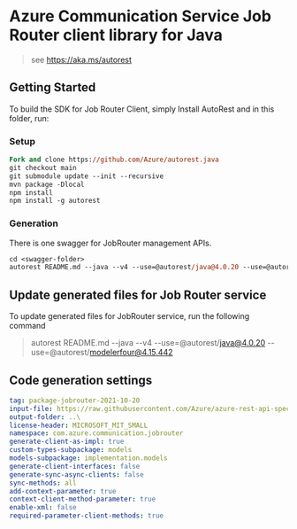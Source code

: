 # Azure Communication Service Job Router client library for Java

> see https://aka.ms/autorest
## Getting Started

To build the SDK for Job Router Client, simply Install AutoRest and in this folder, run:

### Setup
```ps
Fork and clone https://github.com/Azure/autorest.java
git checkout main
git submodule update --init --recursive
mvn package -Dlocal
npm install
npm install -g autorest
```

### Generation

There is one swagger for JobRouter management APIs.

```ps
cd <swagger-folder>
autorest README.md --java --v4 --use=@autorest/java@4.0.20 --use=@autorest/modelerfour@4.15.442
```

## Update generated files for Job Router service
To update generated files for JobRouter service, run the following command

> autorest README.md --java --v4 --use=@autorest/java@4.0.20 --use=@autorest/modelerfour@4.15.442

## Code generation settings
``` yaml
tag: package-jobrouter-2021-10-20
input-file: https://raw.githubusercontent.com/Azure/azure-rest-api-specs/initial-jobrouter-pr/specification/communication/data-plane/JobRouter/preview/2021-10-20-preview2/communicationservicejobrouter.json
output-folder: ..\
license-header: MICROSOFT_MIT_SMALL
namespace: com.azure.communication.jobrouter
generate-client-as-impl: true
custom-types-subpackage: models
models-subpackage: implementation.models
generate-client-interfaces: false
generate-sync-async-clients: false
sync-methods: all
add-context-parameter: true
context-client-method-parameter: true
enable-xml: false
required-parameter-client-methods: true
```
